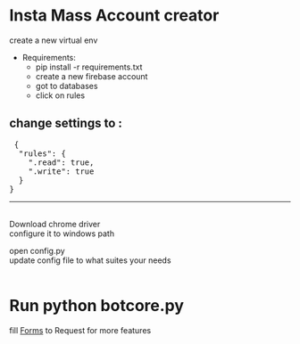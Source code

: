 # Insta Mass Account creator

create a new virtual env

- Requirements:<br>
  - pip install -r requirements.txt
  - create a new firebase account <br>
  - got to databases <br>
  - click on rules <br>
  
change settings to :
----------------------------------
<pre>
 {
  "rules": {
    ".read": true,
    ".write": true
  }
}
</pre>
----------------------------------

<br>
Download chrome driver<br> 
configure it to windows path<br> 

open config.py<br>
update config file to what suites your needs<br>
<br>
# Run <strong>python botcore.py</strong>


fill <a href="https://goo.gl/forms/ZgL8r2DjuaM7xl9R2">Forms</a> to Request for more features



